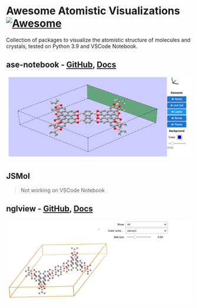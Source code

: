 # Awesome Atomistic Visualizations [![Awesome](https://cdn.rawgit.com/sindresorhus/awesome/d7305f38d29fed78fa85652e3a63e154dd8e8829/media/badge.svg)](https://github.com/sindresorhus/awesome)

Collection of packages to visualize the atomistic structure of molecules and crystals, tested on Python 3.9 and VSCode Notebook.

## ase-notebook - [GitHub](https://github.com/chrisjsewell/ase-notebook), [Docs](https://ase-notebook.readthedocs.io/en/latest/)

![screenshot](screenshots/ase_notebook.png)

## JSMol

> Not working on VSCode Notebook

## nglview - [GitHub](https://github.com/nglviewer/nglview), [Docs](https://wiki.fysik.dtu.dk/ase/ase/visualize/visualize.html)

![screenshot](screenshots/nglview.png)